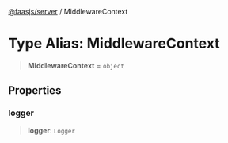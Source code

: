 [@faasjs/server](../README.md) / MiddlewareContext

# Type Alias: MiddlewareContext

> **MiddlewareContext** = `object`

## Properties

### logger

> **logger**: `Logger`

